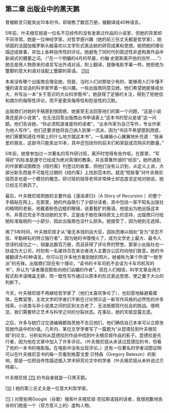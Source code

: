 ## 第二章 出版业中的黑天鹅

曾被断言只能卖出10本的书，却销售了数百万册，被翻译成40种语言。

5年前，叶夫根尼娅是一位名不见经传的没有发表过作品的小说家，但她的背景却不同寻常。她是一位神经学家，对哲学感兴趣（她的前三任丈夫都是哲学家），她顽固的法国加俄罗斯头脑喜欢以文学形式表达她的研究成果和思想。她把她的理论描述成故事，并加上各种自传性的评论。她避免了同时代的叙述性非虚构类作品中新闻式的搪塞之词。（“在一个明媚的4月的早晨，约翰·史密斯离开他的住所……”）她总是用人物原来的语言写出外语对话，附上翻译，就像电影字幕一样。她拒绝为蹩脚的意大利语对话配上蹩脚的英语。 [[10]](102_第二章_出版业中的黑天鹅.md#footnote-271-10)

本来没有哪个出版商会理会她，但是，当时人们对那些少有的、能够用人们半懂不懂的语言说话的科学家怀着一些兴趣。一些出版商同意见她，他们希望她能够成长大，并写出一本“关于意识的大众科学图书”。她获得了足够的关注，得到了拒绝信和偶尔的侮辱性评论，而不是更具侮辱性和贬低性的沉默。

出版商们对她的手稿感到很困惑，她甚至无法回答他们的第一个问题，“这是小说类还是非小说类”，也无法回答出版商出书申请表上“这本书的受众是谁”这一问题。他们告诉她，“你必须知道谁是你的读者”，“业余作家为自己写作，专业作家为他人写作”。他们还要求她将自己纳入到某一流派，因为“书店不希望感到困惑，他们需要知道往书架上的什么地方摆这本书”。一名编辑小心翼翼地补充道：“我亲爱的朋友，这部书只能卖出10本，其中还包括你的前夫们和家庭成员购买的数量。”

5年前，她曾参加过一次著名的写作研讨班，离开时觉得有些作呕。在那里，“写得好”的标准是遵守已经成为绝对真理的教条，并且尊重所谓的“经验”。她所遇到的作家都试图模仿《纽约客》刊登过的故事，但他们没有认识到，从定义上讲，大部分新东西是不可能在过期的《纽约客》上找到范本的。就连“短故事”对叶夫根尼娅而言也是一个模仿的概念。研讨班的指导老师非常绅士却态度坚定地对她说，她已经无可救药了。

最后，叶夫根尼娅把她的主要作品《漫话递归》（A Story of Recursion ）的整个手稿贴在网上。在那里，她的作品吸引了少部分读者，其中包括一家不知名出版社的精明的老板，他戴着粉色边框的眼镜，说着粗犷的俄语。他提出为她出版这本书，并答应完全不改动她的文字。正是由于她在保持原文上的坚持，出版商只付给她标准版税的一小部分，因此出版商也没什么损失。她接受了，因为她别无选择。

用了5年时间，叶夫根尼娅才从“毫无本钱的自大狂，固执而难以相处”变为“坚忍不拔、辛勤耕耘的特立独行者”，因为她的书慢慢火了，成为文学史上最大、最令人惊讶的成功之一，销量达数百万册，而且获得了评论界的赞誉。那家小出版社也一跃成为大公司，时刻有一名接待员在来访者进入主要办公区时向他们致意。她的书被翻译为40种语言。你可以在许多地方看到她的照片。她被称为某个所谓“一致学派”的先锋。出版商们现在有个理论，“读书的卡车司机不会读为卡车司机写的书”，并认为“读者蔑视那些向他们谄媚的作者”。现在人们相信，科学文章会用方程式和术语掩盖无聊，而一致性写作通过以原本的形式表达思想，使之置于大众的判断下。

今天，叶夫根尼娅不再嫁给哲学家了（他们太喜欢争论了），也刻意地躲避着媒体。在教室里，主攻文学的学者们不断在讨论预示这一新写作风格的必然性的许多线索。小说类与非小说类之间的区别太古老了，无法抵御现代社会的挑战。很明显，我们需要矫正艺术与科学之间的分裂状态。在事后，她的天赋显露无遗。

之后，许多与她打过交道编辑都指责她不去见他们，他们确信自己本来可以立即发现她作品中的价值。几年内，某位文学学者写了一篇题为“从昆德拉到叶夫根尼娅”的论文，分析如何从昆德拉的作品中找到叶夫根尼娅作品的影子。昆德拉是先行者，因为他在文章中加入了许多评论。（叶夫根尼娅从未读过昆德拉的书，但看了他的一本书的电影版。在电影中没有出现评论。）还有一位著名的学者试图证明可以在叶夫根尼亚书的每一页看到格雷戈里·贝特森（Gregory Bateson）的影响，那是一位把自传性描述插入学术研究论文中的学者（叶夫根尼娅从未听说过贝特森）。

叶夫根尼娅  [[11]](102_第二章_出版业中的黑天鹅.md#footnote-271-11) 的书自身就是一只黑天鹅。

[[10](102_第二章_出版业中的黑天鹅.md#footnote-271-10-backlink) ] 她的第三任丈夫是一位意大利哲学家。

[[11](102_第二章_出版业中的黑天鹅.md#footnote-271-11-backlink) ] 对那些用Google（谷歌）搜索叶夫根尼娅·克拉斯诺娃的读者，我很抱歉地告诉你们她是一个（官方意义上的）虚构人物。

